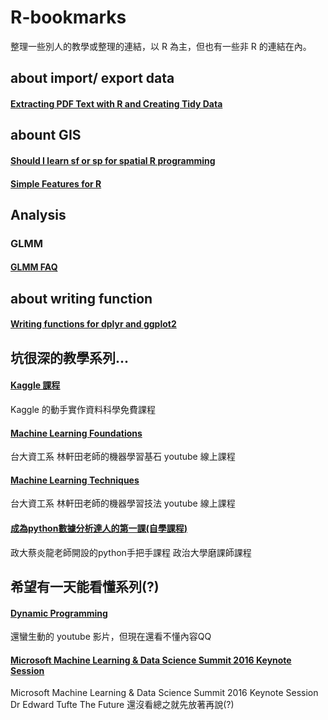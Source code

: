 # R-bookmarks
整理一些別人的教學或整理的連結，以 R 為主，但也有一些非 R 的連結在內。

## about import/ export data

#### [Extracting PDF Text with R and Creating Tidy Data](https://www.r-bloggers.com/extracting-pdf-text-with-r-and-creating-tidy-data/)

## abount GIS

#### [Should I learn sf or sp for spatial R programming](https://www.r-bloggers.com/should-i-learn-sf-or-sp-for-spatial-r-programming/)

#### [Simple Features for R](https://cran.r-project.org/web/packages/sf/vignettes/sf1.html#sfc-simple-feature-geometry-list-column)

## Analysis

### GLMM

#### [GLMM FAQ](https://bbolker.github.io/mixedmodels-misc/glmmFAQ.html#model-extensions-overdispersion-zero-inflation)


## about writing function

#### [Writing functions for dplyr and ggplot2](https://www.r-bloggers.com/writing-functions-for-dplyr-and-ggplot2-april-2-2018/)



## 坑很深的教學系列...

#### [Kaggle 課程](https://www.kaggle.com/learn/overview)
Kaggle 的動手實作資料科學免費課程

#### [Machine Learning Foundations](https://www.youtube.com/watch?v=nQvpFSMPhr0&list=PLXVfgk9fNX2I7tB6oIINGBmW50rrmFTqf)
台大資工系 林軒田老師的機器學習基石 youtube 線上課程

#### [Machine Learning Techniques](https://www.youtube.com/watch?v=A-GxGCCAIrg&list=PLXVfgk9fNX2IQOYPmqjqWsNUFl2kpk1U2)
台大資工系 林軒田老師的機器學習技法 youtube 線上課程

#### [成為python數據分析達人的第一課(自學課程)](http://moocs.nccu.edu.tw/course/123/intro)
政大蔡炎龍老師開設的python手把手課程 政治大學磨課師課程

## 希望有一天能看懂系列(?)

#### [Dynamic Programming](https://www.youtube.com/watch?v=DiAtV7SneRE)
還蠻生動的 youtube 影片，但現在還看不懂內容QQ

#### [Microsoft Machine Learning & Data Science Summit 2016 Keynote Session](https://www.youtube.com/watch?v=rHUDJ8RyseQ)
Microsoft Machine Learning & Data Science Summit 2016 Keynote Session Dr Edward Tufte The Future
還沒看總之就先放著再說(?)
